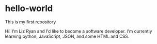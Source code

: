 # hello-world
This is my first repository

Hi! I'm Liz Ryan and I'd like to become a software developer. I'm currently learning python, JavaScript, JSON, and some HTML and CSS. 
